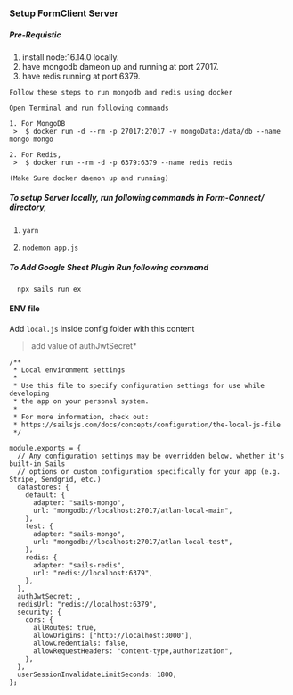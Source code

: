 ### Setup FormClient Server

##### Pre-Requistic

1. install node:16.14.0 locally.
2. have mongodb dameon up and running at port 27017.
3. have redis running at port 6379.

```
Follow these steps to run mongodb and redis using docker

Open Terminal and run following commands

1. For MongoDB
 >  $ docker run -d --rm -p 27017:27017 -v mongoData:/data/db --name mongo mongo

2. For Redis,
 >  $ docker run --rm -d -p 6379:6379 --name redis redis

(Make Sure docker daemon up and running)

```

##### To setup Server locally, run following commands in Form-Connect/ directory,

1. ```
   yarn
   ```

2. ```
   nodemon app.js
   ```

##### To Add Google Sheet Plugin Run following command

```
  npx sails run ex
```

#### ENV file

Add `local.js` inside config folder with this content

> add value of authJwtSecret\*

```
/**
 * Local environment settings
 *
 * Use this file to specify configuration settings for use while developing
 * the app on your personal system.
 *
 * For more information, check out:
 * https://sailsjs.com/docs/concepts/configuration/the-local-js-file
 */

module.exports = {
  // Any configuration settings may be overridden below, whether it's built-in Sails
  // options or custom configuration specifically for your app (e.g. Stripe, Sendgrid, etc.)
  datastores: {
    default: {
      adapter: "sails-mongo",
      url: "mongodb://localhost:27017/atlan-local-main",
    },
    test: {
      adapter: "sails-mongo",
      url: "mongodb://localhost:27017/atlan-local-test",
    },
    redis: {
      adapter: "sails-redis",
      url: "redis://localhost:6379",
    },
  },
  authJwtSecret: ,
  redisUrl: "redis://localhost:6379",
  security: {
    cors: {
      allRoutes: true,
      allowOrigins: ["http://localhost:3000"],
      allowCredentials: false,
      allowRequestHeaders: "content-type,authorization",
    },
  },
  userSessionInvalidateLimitSeconds: 1800,
};
```
